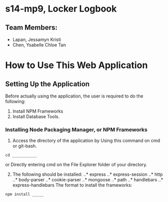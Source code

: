 # s14-mp9, Locker Logbook
## Team Members:
* Lapan, Jessamyn Kristi
* Chen, Ysabelle Chloe Tan

# How to Use This Web Application

## Setting Up the Application
Before actually using the application, the user is required to do the following:
1. Install NPM Frameworks
2. Install Database Tools.

### Installing Node Packaging Manager, or NPM Frameworks

1. Access the directory of the application by
Using this command on cmd or git-bash.
```
cd ___________
```

or
Directly entering cmd on the File Explorer folder of your directory.

2. The following should be installed:
..* express
..* express-session
..* http
..* body-parser
..* cookie-parser
..* mongoose
..* path
..* handlebars
..* express-handlebars
The format to install the frameworks:

```
npm install _____
```
